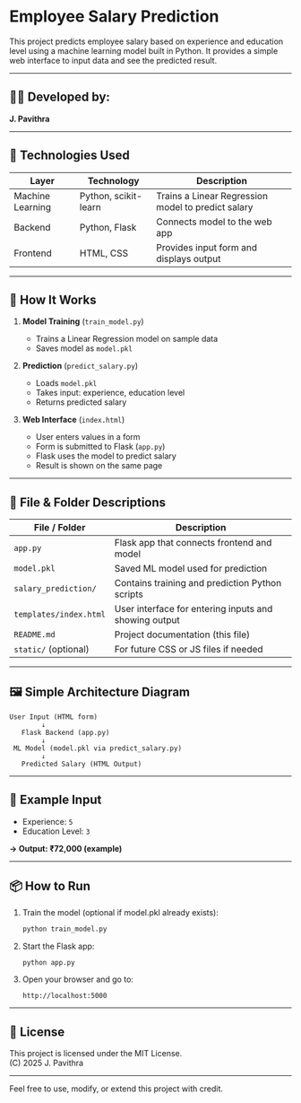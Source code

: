 
# Employee Salary Prediction

This project predicts employee salary based on experience and education level using a machine learning model built in Python. It provides a simple web interface to input data and see the predicted result.

---

## 👩‍💻 Developed by:
**J. Pavithra**

---

## 🚀 Technologies Used

| Layer            | Technology       | Description                                   |
|------------------|------------------|-----------------------------------------------|
| Machine Learning | Python, scikit-learn | Trains a Linear Regression model to predict salary |
| Backend          | Python, Flask     | Connects model to the web app                 |
| Frontend         | HTML, CSS         | Provides input form and displays output       |

---

## 🧠 How It Works

1. **Model Training** (`train_model.py`)
   - Trains a Linear Regression model on sample data
   - Saves model as `model.pkl`

2. **Prediction** (`predict_salary.py`)
   - Loads `model.pkl`
   - Takes input: experience, education level
   - Returns predicted salary

3. **Web Interface** (`index.html`)
   - User enters values in a form
   - Form is submitted to Flask (`app.py`)
   - Flask uses the model to predict salary
   - Result is shown on the same page

---

## 🔗 File & Folder Descriptions

| File / Folder           | Description |
|--------------------------|-------------|
| `app.py`                | Flask app that connects frontend and model |
| `model.pkl`             | Saved ML model used for prediction |
| `salary_prediction/`    | Contains training and prediction Python scripts |
| `templates/index.html`  | User interface for entering inputs and showing output |
| `README.md`             | Project documentation (this file) |
| `static/` (optional)    | For future CSS or JS files if needed |

---

## 🖼 Simple Architecture Diagram

```
User Input (HTML form)
        ↓
   Flask Backend (app.py)
        ↓
 ML Model (model.pkl via predict_salary.py)
        ↓
   Predicted Salary (HTML Output)
```

---

## 🧪 Example Input
- Experience: `5`
- Education Level: `3`

**→ Output: ₹72,000 (example)**

---

## 📦 How to Run

1. Train the model (optional if model.pkl already exists):
   ```bash
   python train_model.py
   ```

2. Start the Flask app:
   ```bash
   python app.py
   ```

3. Open your browser and go to:
   ```
   http://localhost:5000
   ```

---

## 📄 License

This project is licensed under the MIT License.  
(C) 2025 J. Pavithra

---

Feel free to use, modify, or extend this project with credit.
